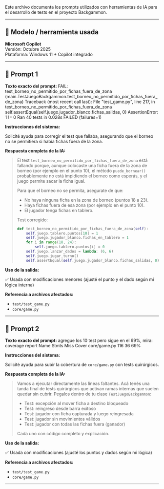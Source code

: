 
Este archivo documenta los prompts utilizados con herramientas de IA para el desarrollo de tests en el proyecto Backgammon.

---

## 🧠 Modelo / herramienta usada

**Microsoft Copilot**  
Versión: Octubre 2025  
Plataforma: Windows 11 + Copilot integrado

---

## 📝 Prompt 1

**Texto exacto del prompt:**
FAIL: test_borneo_no_permitido_por_fichas_fuera_de_zona (main.TestJuegoBackgammon.test_borneo_no_permitido_por_fichas_fuera_de_zona) Traceback (most recent call last): File "test_game.py", line 217, in test_borneo_no_permitido_por_fichas_fuera_de_zona self.assertEqual(self.juego.jugador_blanco.fichas_salidas, 0) AssertionError: 1 != 0 Ran 40 tests in 0.028s FAILED (failures=1)


**Instrucciones del sistema:**

Solicité ayuda para corregir el test que fallaba, asegurando que el borneo no se permitiera si había fichas fuera de la zona.

**Respuesta completa de la IA:**

> El test `test_borneo_no_permitido_por_fichas_fuera_de_zona` está fallando porque, aunque colocaste una ficha fuera de la zona de borneo (por ejemplo en el punto 10), el método `puede_bornear()` probablemente no está impidiendo el borneo como esperás, y el juego permite sacar la ficha igual.
>
> Para que el borneo no se permita, asegurate de que:
> - No haya ninguna ficha en la zona de borneo (puntos 18 a 23).
> - Haya fichas fuera de esa zona (por ejemplo en el punto 10).
> - El jugador tenga fichas en tablero.
>
> Test corregido:
> ```python
> def test_borneo_no_permitido_por_fichas_fuera_de_zona(self):
>     self.juego.tablero.puntos[10] = 1
>     self.juego.jugador_blanco.fichas_en_tablero = 1
>     for i in range(18, 24):
>         self.juego.tablero.puntos[i] = 0
>     self.juego.lanzar_dados = lambda: (6, 6)
>     self.juego.jugar_turno()
>     self.assertEqual(self.juego.jugador_blanco.fichas_salidas, 0)
> ```

**Uso de la salida:**

✅ Usada con modificaciones menores (ajusté el punto y el dado según mi lógica interna)

**Referencia a archivos afectados:**

- `test/test_game.py`
- `core/game.py`

---


## 📝 Prompt 2

**Texto exacto del prompt:**
agregue los 10 test pero sigue en el 69%, mira: coverage report Name                    Stmts   Miss  Cover core/game.py              116     36    69%


**Instrucciones del sistema:**

Solicité ayuda para subir la cobertura de `core/game.py` con tests quirúrgicos.

**Respuesta completa de la IA:**

> Vamos a ejecutar directamente las líneas faltantes. Acá tenés una tanda final de tests quirúrgicos que activan ramas internas que suelen quedar sin cubrir. Pegalos dentro de tu clase `TestJuegoBackgammon`:
>
> - Test: excepción al mover ficha a destino bloqueado
> - Test: reingreso desde barra exitoso
> - Test: jugador con ficha capturada y luego reingresada
> - Test: jugador sin movimientos válidos
> - Test: jugador con todas las fichas fuera (ganador)
>
> Cada uno con código completo y explicación.

**Uso de la salida:**

✅ Usada con modificaciones (ajusté los puntos y dados según mi lógica)

**Referencia a archivos afectados:**

- `test/test_game.py`
- `core/game.py`

---

